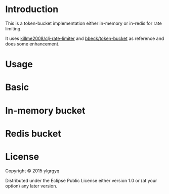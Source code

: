 # Introduction

This is a token-bucket implementation either in-memory or in-redis for rate limiting.

It uses [killme2008/clj-rate-limiter](https://github.com/killme2008/clj-rate-limiter) and [bbeck/token-bucket](https://github.com/bbeck/token-bucket) as reference and does some enhancement.

# Usage


# Basic

# In-memory bucket

# Redis bucket

# License

Copyright © 2015 ylgrgyq

Distributed under the Eclipse Public License either version 1.0 or (at your option) any later version.
